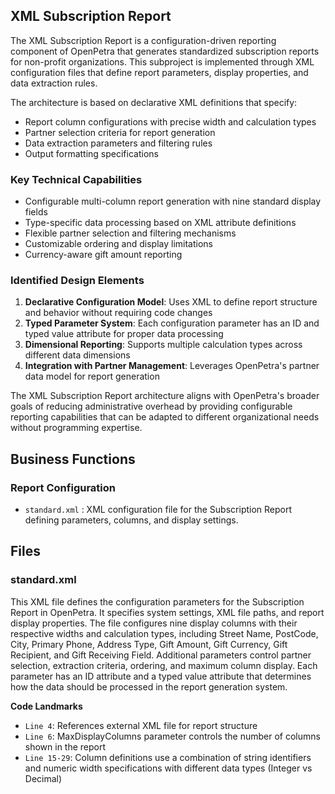 ## XML Subscription Report

The XML Subscription Report is a configuration-driven reporting component of OpenPetra that generates standardized subscription reports for non-profit organizations. This subproject is implemented through XML configuration files that define report parameters, display properties, and data extraction rules.

The architecture is based on declarative XML definitions that specify:

- Report column configurations with precise width and calculation types
- Partner selection criteria for report generation
- Data extraction parameters and filtering rules
- Output formatting specifications

### Key Technical Capabilities

- Configurable multi-column report generation with nine standard display fields
- Type-specific data processing based on XML attribute definitions
- Flexible partner selection and filtering mechanisms
- Customizable ordering and display limitations
- Currency-aware gift amount reporting

### Identified Design Elements

1. **Declarative Configuration Model**: Uses XML to define report structure and behavior without requiring code changes
2. **Typed Parameter System**: Each configuration parameter has an ID and typed value attribute for proper data processing
3. **Dimensional Reporting**: Supports multiple calculation types across different data dimensions
4. **Integration with Partner Management**: Leverages OpenPetra's partner data model for report generation

The XML Subscription Report architecture aligns with OpenPetra's broader goals of reducing administrative overhead by providing configurable reporting capabilities that can be adapted to different organizational needs without programming expertise.

## Business Functions

### Report Configuration
- `standard.xml` : XML configuration file for the Subscription Report defining parameters, columns, and display settings.

## Files
### standard.xml

This XML file defines the configuration parameters for the Subscription Report in OpenPetra. It specifies system settings, XML file paths, and report display properties. The file configures nine display columns with their respective widths and calculation types, including Street Name, PostCode, City, Primary Phone, Address Type, Gift Amount, Gift Currency, Gift Recipient, and Gift Receiving Field. Additional parameters control partner selection, extraction criteria, ordering, and maximum column display. Each parameter has an ID attribute and a typed value attribute that determines how the data should be processed in the report generation system.

 **Code Landmarks**
- `Line 4`: References external XML file for report structure
- `Line 6`: MaxDisplayColumns parameter controls the number of columns shown in the report
- `Line 15-29`: Column definitions use a combination of string identifiers and numeric width specifications with different data types (Integer vs Decimal)

[Generated by the Sage AI expert workbench: 2025-03-30 02:22:57  https://sage-tech.ai/workbench]: #